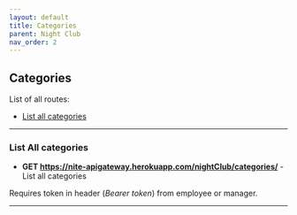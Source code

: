 ```yaml
---
layout: default
title: Categories
parent: Night Club
nav_order: 2
---
```


## Categories

List of all routes:
* [List all categories](#List-All-categories)

___

### List All categories

* **GET https://nite-apigateway.herokuapp.com/nightClub/categories/** - List all categories

Requires token in header (*Bearer token*) from employee or manager.


___
